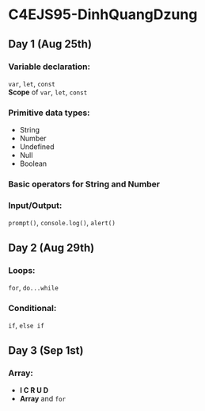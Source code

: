 # C4EJS95-DinhQuangDzung
## Day 1 (Aug 25th)
### Variable declaration:   
`var`, `let`, `const`  
**Scope** of `var`, `let`, `const`  
### Primitive data types:  
- String  
- Number  
- Undefined  
- Null
- Boolean  
### Basic operators for String and Number  
### Input/Output: 
`prompt()`, `console.log()`, `alert()`  

## Day 2 (Aug 29th)
### Loops: 
`for`, `do...while`  
### Conditional: 
`if`, `else if`  

## Day 3 (Sep 1st)
### Array:  
- **I C R U D**  
- **Array** and `for`  

